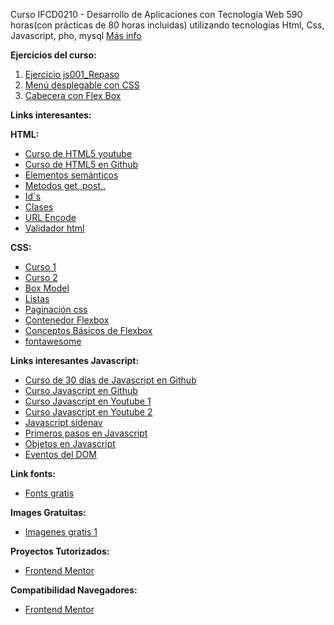 Curso IFCD0210 - Desarrollo de Aplicaciones con Tecnología Web
590 horas(con prácticas de 80 horas incluidas) utilizando tecnologías Html, Css, Javascript, pho, mysql <a href=" https://sede.sepe.gob.es/especialidadesformativas/RXBuscadorEFRED/DetalleEspecialidadFormativa.do?codEspecialidad=IFCD0210" target="_blank">Más info </a>

<b>Ejercicios del curso:</b>
<ol>
    <li><a href="./MF0491_3/UF1842/Programas/js001_Repaso.html" target="_blank">Ejercicio js001_Repaso</a></li>
    <li><a href="./MF0491_3/UF1842/Otros/MenuConCSS/menu.html" target="_blank">Menú desplegable con CSS</a></li>
    <li><a href="./MF0491_3/UF1842/Otros/flexbox2/index.html" target="_blank">Cabecera con Flex Box</a></li>        
</ol>

<b>Links interesantes:</b>

<b>HTML:</b>
<ul>
    <li><a href="https://www.youtube.com/watch?v=kN1XP-Bef7w" target="_blank">Curso de HTML5 youtube</a></li>
    <li><a href="https://github.com/Asabeneh/30-Days-Of-HTML" target="_blank">Curso de HTML5 en Github</a></li>
    <li><a href="https://www.w3schools.com/html/html5_semantic_elements.asp" target="_blank"> Elementos semánticos</a></li>
    <li><a href="https://www.w3schools.com/tags/ref_httpmethods.asp" target="_blank"> Metodos get, post..</a></li>
    <li><a href="https://www.w3schools.com/html/html_id.asp" target="_blank"> Id´s</a></li>
    <li><a href="https://www.w3schools.com/html/html_classes.asp" target="_blank"> Clases </a></li>
    <li><a href="https://www.w3schools.com/html/html_urlencode.asp" target="_blank"> URL Encode</a></li>
    <li><a href="https://validator.w3.org/" target="_blank"> Validador html</a></li>
</ul>

<b>CSS:</b>
<ul>
    <li><a href="https://www.youtube.com/watch?v=OWKXEJN67FE" target="_blank"> Curso 1</a> </li>
    <li><a href="https://www.youtube.com/watch?v=-k-w8JpTNwA&list=PLROIqh_5RZeDbvISffzihyxzqJBt_z3-Z" target="_blank"> Curso 2</a></li>
    <li><a href="https://www.w3schools.com/css/css_boxmodel.asp" target="_blank"> Box Model</a></li>
    <li><a href="https://www.mclibre.org/consultar/htmlcss/html/html-entidades-nombres-lista.html" target="_blank"> Listas</a></li>
    <li><a href="https://www.w3schools.com/css/css3_pagination.asp" target="_blank"> Paginación css</a></li>
    <li><a href="https://www.w3schools.com/css/css3_flexbox_container.asp" target="_blank"> Contenedor Flexbox</a></li>
    <li><a href="https://developer.mozilla.org/es/docs/Web/CSS/CSS_Flexible_Box_Layout/Basic_Concepts_of_Flexbox" target="_blank"> Conceptos Básicos de Flexbox</a></li>
    <li><a href="https://fontawesome.com/" target="_blank"> fontawesome</a></li>
</ul>

<b>Links interesantes Javascript:</b>
<ul>
    <li><a href="https://github.com/Asabeneh/30-Days-Of-JavaScript" target="_blank"> Curso de 30 días de Javascript en Github</a></li>
    <li><a href="https://github.com/jonasschmedtmann/complete-javascript-course" target="_blank"> Curso Javascript en Github</a></li>    
    <li><a href="https://www.youtube.com/playlist?list=PLPl81lqbj-4I2ZOzryjPKxfhK3BzTlaJ7" target="_blank"> Curso Javascript en Youtube 1</a></li>
    <li><a href="https://www.youtube.com/watch?v=OqfhPpJeJ-c&list=PLROIqh_5RZeAQNwyRBAENdRgphQwWXdEk" target="_blank"> Curso Javascript en Youtube 2</a></li>        
    <li><a href="https://www.w3schools.com/howto/howto_js_sidenav.asp" target="_blank"> Javascript sidenav</a></li>
    <li><a href="https://developer.mozilla.org/en-US/docs/Learn/JavaScript/First_steps/What_is_JavaScript" target="_blank"> Primeros pasos en Javascript</a></li>
    <li><a href="https://developer.mozilla.org/es/docs/Learn/JavaScript/Objects/Object-oriented_JS" target="_blank"> Objetos en Javascript</a></li>
    <li><a href="https://www.w3schools.com/jsref/dom_obj_event.asp" target="_blank"> Eventos del DOM</a></li>
</ul>

<b>Link fonts:</b>
<ul>
    <li><a href="https://fonts.google.com/" target="_blank"> Fonts gratis</a></li>
</ul>

<b>Images Gratuitas:</b>
<ul>
    <li><a href="https://www.pexels.com/es-es/" target="_blank"> Imagenes gratis 1</a></li>
</ul>


<b>Proyectos Tutorizados:</b>
<ul>
    <li><a href="https://www.frontendmentor.io/solutions" target="_blank">Frontend Mentor</a></li>
</ul>

<b>Compatibilidad Navegadores:</b>
<ul>
    <li><a href="https://caniuse.com/?search=grid" target="_blank">Frontend Mentor</a></li>
</ul>